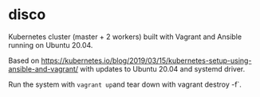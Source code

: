 # disco
Kubernetes cluster (master + 2 workers) built with Vagrant and Ansible running on Ubuntu 20.04.


Based on https://kubernetes.io/blog/2019/03/15/kubernetes-setup-using-ansible-and-vagrant/ with updates to Ubuntu 20.04 and systemd driver.

Run the system with `vagrant up`and tear down with vagrant destroy -f`.
